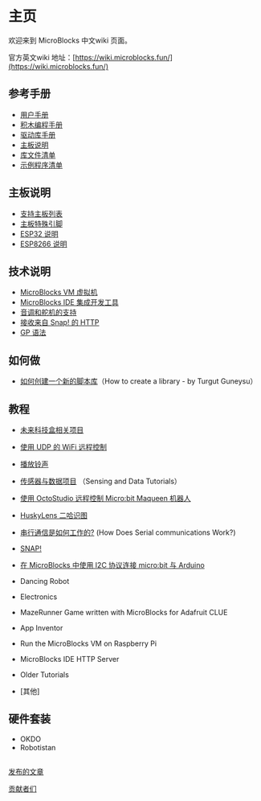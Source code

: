  
# 主页

欢迎来到 MicroBlocks 中文wiki 页面。

官方英文wiki 地址：[https://wiki.microblocks.fun/](https://wiki.microblocks.fun/)

## 参考手册

- [用户手册](用户手册.md)
- [积木编程手册](MicroBlocks积木编程手册.md)
- [驱动库手册](硬件驱动库.md)
- [主板说明](主板说明.md)
- [库文件清单](库文件夹.md)
- [示例程序清单](示例程序.md)

## 主板说明

* [支持主板列表](支持主板列表.md)
* [主板特殊引脚](主板特殊引脚.md)
* [ESP32 说明](ESP32说明.md)
* [ESP8266 说明](ESP8266%20说明.md)


## 技术说明

- [MicroBlocks VM 虚拟机](MicroBlocksVM虚拟机.md)
- [MicroBlocks IDE 集成开发工具](MicroBlocksIDE集成开发工具.md)
- [音调和舵机的支持](音调和舵机的支持.md)
- [接收来自 Snap! 的 HTTP](接收来自Snap!的HTTP.md)
- [GP 语法](GP语法.md)



## 如何做

- [如何创建一个新的脚本库](如何创建一个新的脚本库.md)（How to create a library - by Turgut Guneysu）

## 教程

- [未来科技盒相关项目](未来科技盒.md)

- [使用 UDP 的 WiFi 远程控制](使用UDP的WiFi远程控制.md)
- [播放铃声](播放铃声.md)
- [传感器与数据项目](传感器与数据项目.md) （Sensing and Data Tutorials）
- [使用 OctoStudio 远程控制 Micro:bit Maqueen 机器人](使用OctoStudio远程控制microbit麦昆小车.md)
- [HuskyLens 二哈识图](二哈识图.md)
- [串行通信是如何工作的?](串行通信是如何工作的.md) (How Does Serial communications Work?)
- [SNAP!](SNAP!.md)
- [在 MicroBlocks 中使用 I2C 协议连接 micro:bit 与 Arduino](在MicroBlocks中使用I2C协议连接microbit与Arduino.md)
- Dancing Robot
- Electronics
- MazeRunner Game written with MicroBlocks for Adafruit CLUE
- App Inventor
- Run the MicroBlocks VM on Raspberry Pi
- MicroBlocks IDE HTTP Server
- Older Tutorials
- [其他]

## 硬件套装
- OKDO
- Robotistan
## 

[发布的文章](https://wiki.microblocks.fun/publications)

[贡献者们](https://wiki.microblocks.fun/contributors)

